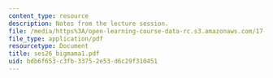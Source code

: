 ```yaml
---
content_type: resource
description: Notes from the lecture session.
file: /media/https%3A/open-learning-course-data-rc.s3.amazonaws.com/17-55j-introduction-to-latin-american-studies-fall-2006/bdb6f653c3fb33752e53d6c29f310451_ses26_bigmama1.pdf
file_type: application/pdf
resourcetype: Document
title: ses26_bigmama1.pdf
uid: bdb6f653-c3fb-3375-2e53-d6c29f310451
---
```

